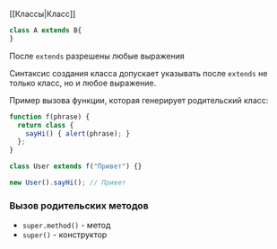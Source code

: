 [[Классы|Класс]]

```js
class A extends B{
}
```


После `extends` разрешены любые выражения

Синтаксис создания класса допускает указывать после `extends` не только класс, но и любое выражение.

Пример вызова функции, которая генерирует родительский класс:

```js
function f(phrase) {
  return class {
    sayHi() { alert(phrase); }
  };
}

class User extends f("Привет") {}

new User().sayHi(); // Привет
```

### Вызов родительских методов
- `super.method()` - метод
- `super()` - конструктор